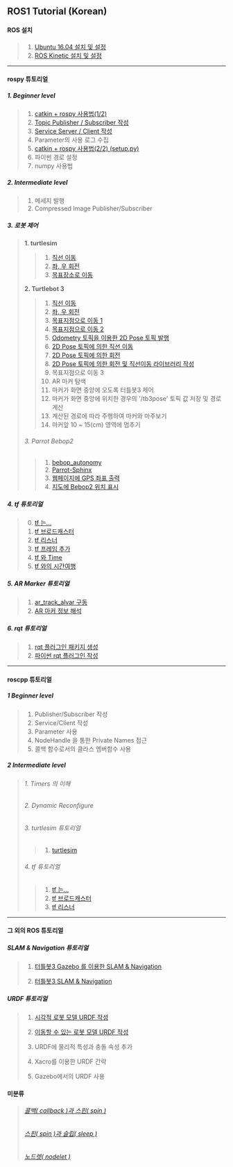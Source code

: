 ## ROS1 Tutorial (Korean)




#### ROS 설치


>1. [Ubuntu 16.04 설치 및 설정](./ubuntu16/install_ubuntu_1604_lts.md) 
>2. [ROS Kinetic 설치 및 설정](./install_n_config/install_ROS.md) 

---


####  rospy 튜토리얼

##### 1. Beginner level

>1. [catkin + rospy 사용법(1/2)](./rospy/rospy_0_How2UsePythonWithCatkin_1.md) 
>2. [Topic Publisher / Subscriber 작성](./rospy/rospy_1_WritingPubSub.md) 
>3. [Service Server / Client 작성](./rospy/rospy_2_WritingServiceClient.md) 
>4. Parameter의 사용 로그 수집 
>5. [catkin + rospy 사용법(2/2) (setup.py)](./rospy/rospy_0_How2UsePythonWithCatkin_2.md) 
>6. 파이썬 경로 설정 
>7. numpy 사용법

##### 2. Intermediate level
>1. 메세지 발행
>2. Compressed Image Publisher/Subscriber

##### 3. 로봇 제어
>**1. turtlesim**
>
>>1. [직선 이동](./rospy/mv_tutle_1_MoveInStraightLine.md) 
>>2. [좌, 우 회전](./rospy/mv_tutle_2_RotateLeftRight.md) 
>>3. [목표장소로 이동](./rospy/mv_tutle_3_Go2Goal.md) 
>
>**2. Turtlebot 3**
>
>>1. [직선 이동](./rospy/tb3_1_MoveInStraightLine.md) 
>>2. [좌, 우 회전](./rospy/tb3_2_RotateLeftRight.md) 
>>3. [목표지점으로 이동 1](./rospy/tb3_3_Go2Goal.md) 
>>4. [목표지점으로 이동 2](./rospy/tb3_4_GoToGoal.md) 
>>5. [Odometry 토픽을 이용한 2D Pose 토픽 발행](./rospy/tb3_5_Sub_Odom_Pub_Pose2D.md)
>>6. [2D Pose 토픽에 의한 직선 이동](./rospy/tb3_6_Straight_by_Pose2D.md)
>>7. [2D Pose 토픽에 의한 회전](./rospy/tb3_7_Rotate_by_Pose2D.md)
>>8. [2D Pose 토픽에 의한 회전 및 직선이동 라이브러리 작성](./rospy/tb3_8_Rotate_n_Straight_Library.md)
>>9. 목표지점으로 이동 3
>>10. AR 마커 탐색
>>11. 마커가 화면 중앙에 오도록 터틀봇3 제어 
>>12. 마커가 화면 중앙에 위치한 경우의 '/tb3pose' 토픽 값 저장 및 경로 계산
>>13. 계산된 경로에 따라 주행하여 마커와 마주보기
>>14. 마커앞 10 ~ 15(cm) 영역에 멈추기
>
>###### 3. Parrot Bebop2
>
>>1. [bebop_autonomy](./rospy/bb2_1_bebop_autonomy.md) 
>>2. [Parrot-Sphinx](./rospy/bb2_2_parrot_sphinx.md) 
>>3. [웹페이지에 GPS 좌표 출력](./rospy/bb2_3_print_bebop2_gps_on_web.md) 
>>4. [지도에 Bebop2 위치 표시](./rospy/bb2_4_mark_bebop2_location_on_map.md) 

##### 4. tf 튜토리얼
>0. [tf 는...](./rospy/tf_0_Instroduction.md)
>1. [tf 브로드캐스터](./rospy/tf_1_broadcaster.md)
>2. [tf 리스너](./rospy/tf_2_listener.md)
>3. [tf 프레임 추가](./rospy/tf_3_adding_frame.md)
>4. [tf 와 Time](./rospy/tf_4_tf_n_time.md)
>5. [tf 와의 시간여행](./rospy/tf_3_adding_frame.md)

##### 5. AR Marker 튜토리얼
>1. [ar_track_alvar 구동](./rospy/ar_1_ar_track_alvar.md)
>2. [ AR 마커 정보 해석](./rospy/ar_2_analysis_marker.md)

##### 6. rqt 튜토리얼
>1. [rqt 플러그인 패키지 생성](./rospy/rqt_1_create_rqt_plugin_pkg.md)
>2. [파이썬 rqt 플러그인 작성](./rospy/rqt_2_writing_python_plugin.md)

---

#### roscpp 튜토리얼

##### 1 Beginner level
>1. Publisher/Subscriber 작성
>2. Service/Client 작성
>3. Parameter 사용
>4. NodeHandle 을 통한 Private Names 접근
>5. 콜백 함수로서의 클라스 멤버함수 사용

##### 2 Intermediate level
>###### 1. Timers 의 이해
>
>###### 2. Dynamic Reconfigure
>
>###### 3. turtlesim 튜토리얼
>
>>1. [turtlesim](./roscpp/turtlesim.md)
>
>###### 4. tf 튜토리얼
>
>>1. [tf 는... ](./roscpp/tf_1_Instroduction.md)
>>2. [tf 브로드캐스터](./roscpp/tf_2_broadcaster.md)
>>3. [tf 리스너](./roscpp/tf_3_listener.md)

---

#### 그 외의 ROS 튜토리얼
##### SLAM & Navigation 튜토리얼

>1. [터틀봇3 Gazebo 를 이용한 SLAM & Navigation](./slam_n_nav/)
>
>2. [터틀봇3 SLAM & Navigation](./slam_n_nav/)

##### URDF 튜토리얼

>1. [시각적 로봇 모델 URDF 작성](./urdf/urdf_1_building_visual_robot_model.md)
>
>2. [이동할 수 있는 로봇 모델 URDF 작성](./urdf/urdf_2_building_movable_robot_model.md)
>
>3. URDF에 물리적 특성과 충돌 속성 추가
>
>4. Xacro를 이용한 URDF 간략
>
>5. Gazebo에서의 URDF 사용

   

#### 미분류

>###### [콜백( callback )과 스핀( spin )](./roscpp/callback_n_spin.md)
>
>###### [스핀( spin )과 슬립( sleep )](./roscpp/spin_n_sleep.md)
>
>###### [노드렛( nodelet )](./roscpp/nodelet.md)
